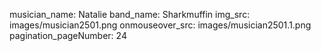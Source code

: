 musician_name: Natalie
band_name: Sharkmuffin
img_src: images/musician2501.png
onmouseover_src: images/musician2501.1.png
pagination_pageNumber: 24